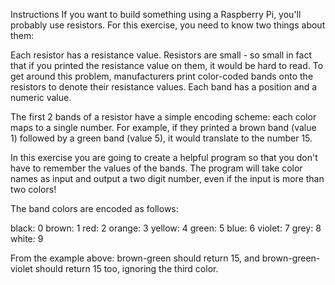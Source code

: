 Instructions
If you want to build something using a Raspberry Pi, you'll probably use resistors. For this exercise, you need to know 
two things about them:

Each resistor has a resistance value.
Resistors are small - so small in fact that if you printed the resistance value on them, it would be hard to read.
To get around this problem, manufacturers print color-coded bands onto the resistors to denote their resistance values. 
Each band has a position and a numeric value.

The first 2 bands of a resistor have a simple encoding scheme: each color maps to a single number. For example, 
if they printed a brown band (value 1) followed by a green band (value 5), it would translate to the number 15.

In this exercise you are going to create a helpful program so that you don't have to remember the values of the bands. 
The program will take color names as input and output a two digit number, even if the input is more than two colors!

The band colors are encoded as follows:

black: 0
brown: 1
red: 2
orange: 3
yellow: 4
green: 5
blue: 6
violet: 7
grey: 8
white: 9

From the example above: brown-green should return 15, and brown-green-violet should return 15 too, ignoring the third
color.
